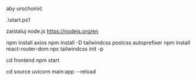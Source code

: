 aby urochomić 

.\start.ps1


zaistaluj node.js
https://nodejs.org/en

npm install axios
npm install -D tailwindcss postcss autoprefixer
npm install react-router-dom
npx tailwindcss init -p


cd frontend
npm start

cd source
uvicorn main:app --reload